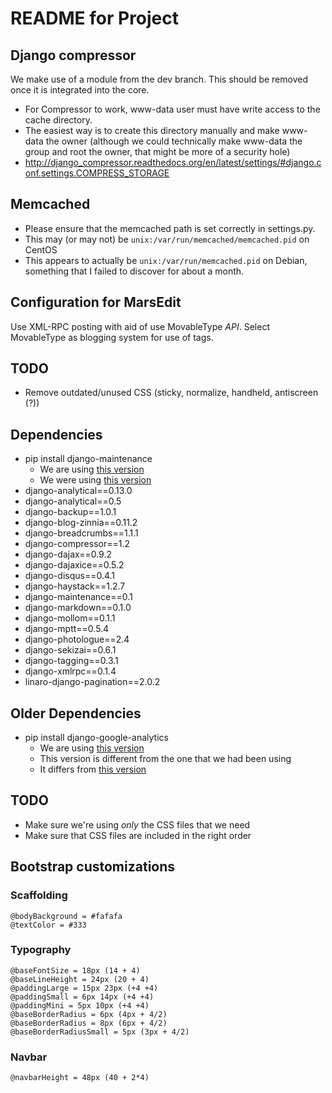 # README for Project

## Django compressor

We make use of a module from the dev branch.  This should be removed once it is integrated into the core.

- For Compressor to work, www-data user must have write access to the cache directory.
- The easiest way is to create this directory manually and make www-data the owner (although we could technically make www-data the group and root the owner, that might be more of a security hole)
- <http://django_compressor.readthedocs.org/en/latest/settings/#django.conf.settings.COMPRESS_STORAGE>

## Memcached

- Please ensure that the memcached path is set correctly in settings.py.
- This may (or may not) be `unix:/var/run/memcached/memcached.pid` on CentOS
- This appears to actually be `unix:/var/run/memcached.pid` on Debian, something that I failed to discover for about a month.

## Configuration for MarsEdit

Use XML-RPC posting with aid of use MovableType *API*.  Select MovableType as blogging system for use of tags.

## TODO

- Remove outdated/unused CSS (sticky, normalize, handheld, antiscreen (?))

## Dependencies

- pip install django-maintenance
    - We are using [this version](https://github.com/steingrd/django-maintenance)
    - We were using [this version](https://github.com/thinkjson/django-maintenance)
- django-analytical==0.13.0
- django-analytical==0.5
- django-backup==1.0.1
- django-blog-zinnia==0.11.2
- django-breadcrumbs==1.1.1
- django-compressor==1.2
- django-dajax==0.9.2
- django-dajaxice==0.5.2
- django-disqus==0.4.1
- django-haystack==1.2.7
- django-maintenance==0.1
- django-markdown==0.1.0
- django-mollom==0.1.1
- django-mptt==0.5.4
- django-photologue==2.4
- django-sekizai==0.6.1
- django-tagging==0.3.1
- django-xmlrpc==0.1.4
- linaro-django-pagination==2.0.2

## Older Dependencies

- pip install django-google-analytics
    - We are using [this version](http://pydoc.net/django_google_analytics/latest/)
    - This version is different from the one that we had been using
    - It differs from [this version](http://code.google.com/p/django-google-analytics/)

## TODO

- Make sure we're using *only* the CSS files that we need
- Make sure that CSS files are included in the right order


## Bootstrap customizations

### Scaffolding

	@bodyBackground = #fafafa
	@textColor = #333

### Typography

    @baseFontSize = 18px (14 + 4)
    @baseLineHeight = 24px (20 + 4)
    @paddingLarge = 15px 23px (+4 +4)
    @paddingSmall = 6px 14px (+4 +4)
    @paddingMini = 5px 10px (+4 +4)
    @baseBorderRadius = 6px (4px + 4/2)
    @baseBorderRadius = 8px (6px + 4/2)
    @baseBorderRadiusSmall = 5px (3px + 4/2)

### Navbar

    @navbarHeight = 48px (40 + 2*4)

